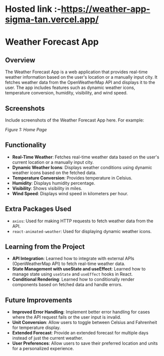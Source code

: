 # Hosted link :-https://weather-app-sigma-tan.vercel.app/

# Weather Forecast App

## Overview
The Weather Forecast App is a web application that provides real-time weather information based on the user's location or a manually input city. It fetches weather data from the OpenWeatherMap API and displays it to the user. The app includes features such as dynamic weather icons, temperature conversion, humidity, visibility, and wind speed.

## Screenshots
Include screenshots of the Weather Forecast App here. For example:


*Figure 1: Home Page*


## Functionality
- **Real-Time Weather**: Fetches real-time weather data based on the user's current location or a manually input city.
- **Dynamic Weather Icons**: Displays weather conditions using dynamic weather icons based on the fetched data.
- **Temperature Conversion**: Provides temperature in Celsius.
- **Humidity**: Displays humidity percentage.
- **Visibility**: Shows visibility in miles.
- **Wind Speed**: Displays wind speed in kilometers per hour.

## Extra Packages Used
- `axios`: Used for making HTTP requests to fetch weather data from the API.
- `react-animated-weather`: Used for displaying dynamic weather icons.

## Learning from the Project
- **API Integration**: Learned how to integrate with external APIs (OpenWeatherMap API) to fetch real-time weather data.
- **State Management with useState and useEffect**: Learned how to manage state using `useState` and `useEffect` hooks in React.
- **Conditional Rendering**: Learned how to conditionally render components based on fetched data and handle errors.

## Future Improvements
- **Improved Error Handling**: Implement better error handling for cases where the API request fails or the user input is invalid.
- **Unit Conversion**: Allow users to toggle between Celsius and Fahrenheit for temperature display.
- **Extended Forecast**: Provide an extended forecast for multiple days instead of just the current weather.
- **User Preferences**: Allow users to save their preferred location and units for a personalized experience.

